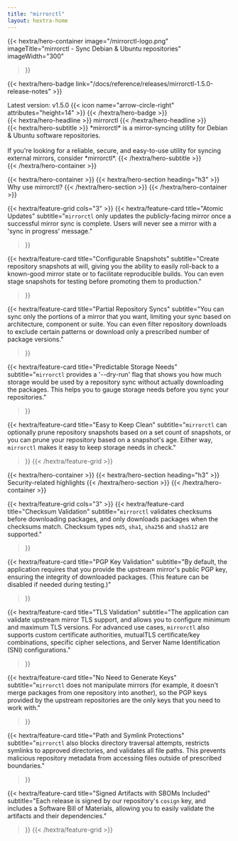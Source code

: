 ```yaml
---
title: "mirrorctl"
layout: hextra-home
---
```


{{< hextra/hero-container
  image="/mirrorctl-logo.png"
  imageTitle="mirrorctl - Sync Debian & Ubuntu repositories"
  imageWidth="300"
>}}

{{< hextra/hero-badge link="/docs/reference/releases/mirrorctl-1.5.0-release-notes" >}}
  <div class="hx-w-2 hx-h-2 hx-rounded-full hx-bg-primary-400"></div>
  <span>Latest version: v1.5.0</span>
  {{< icon name="arrow-circle-right" attributes="height=14" >}}
{{< /hextra/hero-badge >}}

<div class="hx-mt-6 hx-mb-6">
{{< hextra/hero-headline >}}
  mirrorctl 
{{< /hextra/hero-headline >}}
</div>

<div class="hx-mt-6 hx-mb-6">
{{< hextra/hero-subtitle >}}
  *mirrorctl* is a mirror-syncing utility for Debian & Ubuntu software repositories.<br/><br/>
  If you're looking for a reliable, secure, and easy-to-use utility for syncing external mirrors,
  consider *mirrorctl*.
{{< /hextra/hero-subtitle >}}
</div>
{{< /hextra/hero-container >}}

<div class="hx-mt-6"></div>
<div class="hx-mt-6"></div>
<div class="hx-mt-6"></div>

{{< hextra/hero-container >}}
{{< hextra/hero-section heading="h3" >}}
Why use mirrorctl?
{{< /hextra/hero-section >}}
{{< /hextra/hero-container >}}

<div class="hx-mt-6"></div>
<div class="hx-mt-6"></div>
<div class="hx-mt-6"></div>

{{< hextra/feature-grid cols="3" >}}
  {{< hextra/feature-card
    title="Atomic Updates"
    subtitle="`mirrorctl` only updates the publicly-facing mirror once a successful mirror sync is complete. Users will never see a mirror with a 'sync in progress' message."
  >}}

  {{< hextra/feature-card
    title="Configurable Snapshots"
    subtitle="Create repository snapshots at will, giving you the ability to easily roll-back to a known-good mirror state or to facilitate reproducible builds. You can even stage snapshots for testing before promoting them to production."
  >}}

  {{< hextra/feature-card
    title="Partial Repository Syncs"
    subtitle="You can sync only the portions of a mirror that you want, limiting your sync based on architecture, component or suite. You can even filter repository downloads to exclude certain patterns or download only a prescribed number of package versions."
  >}}

  {{< hextra/feature-card
    title="Predictable Storage Needs"
    subtitle="`mirrorctl` provides a '--dry-run' flag that shows you how much storage would be used by a repository sync without actually downloading the packages. This helps you to gauge storage needs before you sync your repositories."
  >}}

  {{< hextra/feature-card
    title="Easy to Keep Clean"
    subtitle="`mirrorctl` can optionally prune repository snapshots based on a set count of snapshots, or you can prune your repository based on a snapshot's age. Either way, `mirrorctl` makes it easy to keep storage needs in check."
  >}}
{{< /hextra/feature-grid >}}

<div class="hx-mt-6"></div>
<div class="hx-mt-6"></div>
<div class="hx-mt-6"></div>

{{< hextra/hero-container >}}
{{< hextra/hero-section heading="h3" >}}
Security-related highlights
{{< /hextra/hero-section >}}
{{< /hextra/hero-container >}}

{{< hextra/feature-grid cols="3" >}}
  {{< hextra/feature-card
    title="Checksum Validation"
    subtitle="`mirrorctl` validates checksums before downloading packages, and only downloads packages when the checksums match. Checksum types `md5`, `sha1`, `sha256` and `sha512` are supported."
  >}}

  {{< hextra/feature-card
    title="PGP Key Validation"
    subtitle="By default, the application requires that you provide the upstream mirror's public PGP key, ensuring the integrity of downloaded packages. (This feature can be disabled if needed during testing.)"
  >}}

  {{< hextra/feature-card
    title="TLS Validation"
    subtitle="The application can validate upstream mirror TLS support, and allows you to configure minimum and maximum TLS versions. For advanced use cases, `mirrorctl` also supports custom certificate authorities, mutualTLS certificate/key combinations, specific cipher selections, and Server Name Identification (SNI) configurations."
  >}}

  {{< hextra/feature-card
    title="No Need to Generate Keys"
    subtitle="`mirrorctl` does not manipulate mirrors (for example, it doesn't merge packages from one repository into another), so the PGP keys provided by the upstream repositories are the only keys that you need to work with."
  >}}

  {{< hextra/feature-card
    title="Path and Symlink Protections"
    subtitle="`mirrorctl` also blocks directory traversal attempts, restricts symlinks to approved directories, and validates all file paths. This prevents malicious repository metadata from accessing files outside of prescribed boundaries."
  >}}

  {{< hextra/feature-card
    title="Signed Artifacts with SBOMs Included"
    subtitle="Each release is signed by our repository's `cosign` key, and includes a Software Bill of Materials, allowing you to easily validate the artifacts and their dependencies."
  >}}
{{< /hextra/feature-grid >}}
